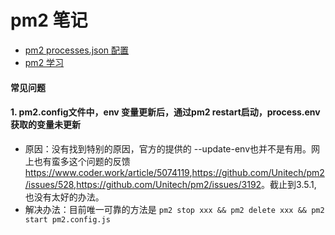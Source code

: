 # pm2 笔记

- [pm2 processes.json 配置](http://pm2.keymetrics.io/docs/usage/application-declaration/)
- [pm2 学习](https://www.cnblogs.com/zhoujie/p/nodejs4.html)

#### 常见问题
#### 1. pm2.config文件中，env 变量更新后，通过pm2 restart启动，process.env 获取的变量未更新
- 原因：没有找到特别的原因，官方的提供的 --update-env也并不是有用。网上也有蛮多这个问题的反馈<https://www.coder.work/article/5074119>,<https://github.com/Unitech/pm2/issues/528>,<https://github.com/Unitech/pm2/issues/3192>。截止到3.5.1, 也没有太好的办法。
- 解决办法：目前唯一可靠的方法是 `pm2 stop xxx && pm2 delete xxx && pm2 start pm2.config.js`
